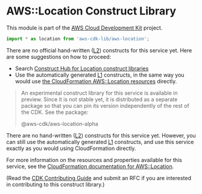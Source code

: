 # AWS::Location Construct Library


This module is part of the [AWS Cloud Development Kit](https://github.com/aws/aws-cdk) project.

```ts nofixture
import * as location from 'aws-cdk-lib/aws-location';
```

<!--BEGIN CFNONLY DISCLAIMER-->

There are no official hand-written ([L2](https://docs.aws.amazon.com/cdk/latest/guide/constructs.html#constructs_lib)) constructs for this service yet. Here are some suggestions on how to proceed:

- Search [Construct Hub for Location construct libraries](https://constructs.dev/search?q=location)
- Use the automatically generated [L1](https://docs.aws.amazon.com/cdk/latest/guide/constructs.html#constructs_l1_using) constructs, in the same way you would use [the CloudFormation AWS::Location resources](https://docs.aws.amazon.com/AWSCloudFormation/latest/UserGuide/AWS_Location.html) directly.


> An experimental construct library for this service is available in preview. Since it is not stable yet, it is distributed
> as a separate package so that you can pin its version independently of the rest of the CDK. See the package:
>
> <span class="package-reference">@aws-cdk/aws-location-alpha</span>

<!--BEGIN CFNONLY DISCLAIMER-->

There are no hand-written ([L2](https://docs.aws.amazon.com/cdk/latest/guide/constructs.html#constructs_lib)) constructs for this service yet. 
However, you can still use the automatically generated [L1](https://docs.aws.amazon.com/cdk/latest/guide/constructs.html#constructs_l1_using) constructs, and use this service exactly as you would using CloudFormation directly.

For more information on the resources and properties available for this service, see the [CloudFormation documentation for AWS::Location](https://docs.aws.amazon.com/AWSCloudFormation/latest/UserGuide/AWS_Location.html).

(Read the [CDK Contributing Guide](https://github.com/aws/aws-cdk/blob/main/CONTRIBUTING.md) and submit an RFC if you are interested in contributing to this construct library.)

<!--END CFNONLY DISCLAIMER-->
